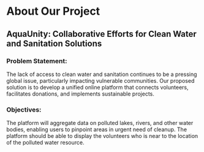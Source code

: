 # About Our Project 
## AquaUnity: Collaborative Efforts for Clean Water and Sanitation Solutions
### Problem Statement:
The lack of access to clean water and sanitation continues to be a pressing global issue, particularly impacting vulnerable communities. Our proposed solution is to develop a unified online platform that connects volunteers, facilitates donations, and implements sustainable projects. 
### Objectives:
 The platform will aggregate data on polluted lakes, rivers, and other water bodies, enabling users to pinpoint areas in urgent need of cleanup.
 The platform should be able to display the volunteers who is near to the location of the polluted water resource.






